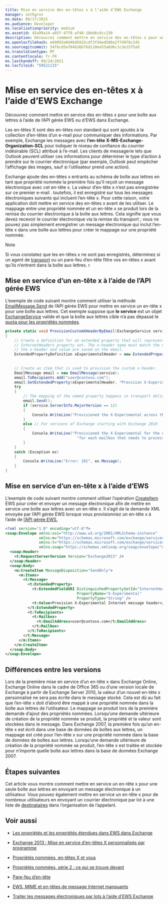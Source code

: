 ```yaml
---
title: Mise en service des en-têtes x à l’aide d’EWS Exchange
manager: sethgros
ms.date: 09/17/2015
ms.audience: Developer
ms.localizationpriority: medium
ms.assetid: 45a99a14-a85f-47f8-af48-18eb6c6cc230
description: Découvrez comment mettre en service des en-têtes x pour une boîte aux lettres à l’aide de l’API gérée EWS ou d’EWS dans Exchange.
ms.openlocfilehash: e60092e0d40d5815cdf3fd4ed588e2f74978c245
ms.sourcegitcommit: 54f6cd5a704b36b76d110ee53a6d6c1c3e15f5a9
ms.translationtype: MT
ms.contentlocale: fr-FR
ms.lasthandoff: 09/24/2021
ms.locfileid: "59521115"
---
```

# <a name="provision-x-headers-by-using-ews-in-exchange"></a>Mise en service des en-têtes x à l’aide d’EWS Exchange

Découvrez comment mettre en service des en-têtes x pour une boîte aux lettres à l’aide de l’API gérée EWS ou d’EWS dans Exchange.
  
Les en-têtes X sont des en-têtes non standard qui sont ajoutés à la collection d’en-têtes d’un e-mail pour communiquer des informations. Par exemple, Exchange les messages avec **l’en-tête X-MS-Exchange-Organization-SCL** pour indiquer le niveau de confiance du courrier indésirable (SCL) attribué à l’e-mail. Les clients de messagerie tels que Outlook peuvent utiliser ces informations pour déterminer le type d’action à prendre sur le courrier électronique (par exemple, Outlook peut empêcher l’affichage des images, sauf si l’utilisateur prend une action). 
  
Exchange ajoute des en-têtes x entrants au schéma de boîte aux lettres en tant que propriété nommée la première fois qu’il reçoit un message électronique avec cet en-tête x. La valeur d’en-tête x n’est pas enregistrée sur ce premier e-mail . toutefois, il est enregistré sur tous les messages électroniques suivants qui incluent l’en-tête x. Pour cette raison, votre application doit mettre en service des en-têtes x avant de les utiliser. Le mappage entre une propriété nommée et un en-tête x se produit lors de la remise du courrier électronique à la boîte aux lettres. Cela signifie que vous devez recevoir le courrier électronique via la remise du transport ; vous ne pouvez pas simplement enregistrer un message électronique qui inclut l’en-tête x dans une boîte aux lettres pour créer le mappage sur une propriété nommée.
  
> [!NOTE]
> Si vous constatez que les en-têtes x ne sont [](https://technet.microsoft.com/library/bb232136%28v=exchg.150%29.aspx) pas enregistrés, déterminez si un agent de [transport](https://code.msdn.microsoft.com/Exchange-2013-Build-an-32f62f5a) ou un pare-feu d’en-tête filtre vos en-têtes x avant qu’ils n’entrent dans la boîte aux lettres. r
  
## <a name="provision-an-x-header-by-using-the-ews-managed-api"></a>Mise en service d’un en-tête x à l’aide de l’API gérée EWS
<a name="bk_example1"> </a>

L’exemple de code suivant montre comment utiliser la méthode [EmailMessage.Send](https://msdn.microsoft.com/library/office/microsoft.exchange.webservices.data.emailmessage.send%28v=exchg.80%29.aspx) de l’API gérée EWS pour mettre en service un en-tête x pour une boîte aux lettres. Cet exemple suppose que **le service** est un objet [ExchangeService](https://msdn.microsoft.com/library/microsoft.exchange.webservices.data.exchangeservice%28v=exchg.80%29.aspx) valide et que la boîte aux lettres cible n’a pas dépassé le [quota pour les propriétés nommées](https://technet.microsoft.com/library/bb851492%28v=EXCHG.80%29.aspx).
  
```cs
private static void ProvisionCustomXHeaderByEmail(ExchangeService service)
{
    // Create a definition for an extended property that will represent a custom x-header. X-headers must be created in the
    // InternetHeaders property set. The x-header name must match the name of the x-header sent in the subsequent emails so
    // the x-header and value are saved on the email.
    ExtendedPropertyDefinition xExperimentalHeader = new ExtendedPropertyDefinition(DefaultExtendedPropertySet.InternetHeaders,
                                                                                            "X-Experimental",
                                                                                            MapiPropertyType.String);
    // Create an item that is used to provision the custom x-header.
    EmailMessage email = new EmailMessage(service);
    email.ToRecipients.Add("user@contoso.com");
    email.SetExtendedProperty(xExperimentalHeader, "Provision X-Experimental Internet message header");
    try
    {
        // The mapping of the named property happens in transport delivery.
        email.Send();
        if (service.ServerInfo.MajorVersion == 12)
        {
            Console.WriteLine("Provisioned the X-Experimental across the mailbox database that hosts the user's mailbox.");
        }
        else // For versions of Exchange starting with Exchange 2010
        {
            Console.WriteLine("Provisioned the X-Experimental for the user's mailbox. You will need to run this " +
                                "for each mailbox that needs to process this x-header.");
        }
    }
    catch (Exception ex)
    {
        Console.WriteLine("Error: {0}", ex.Message);
    }
}
```

## <a name="provision-an-x-header-by-using-ews"></a>Mise en service d’un en-tête x à l’aide d’EWS
<a name="bk_example1"> </a>

L’exemple de code suivant montre comment utiliser l’opération [CreateItem](https://msdn.microsoft.com/library/78a52120-f1d0-4ed7-8748-436e554f75b6%28Office.15%29.aspx) EWS pour créer et envoyer un message électronique afin de mettre en service une boîte aux lettres avec un en-tête x. Il s’agit de la demande XML envoyée par l’API gérée EWS lorsque vous provisionniez un en-tête x à l’aide de [l’API gérée EWS.](#bk_example1)
  
```XML
<?xml version="1.0" encoding="utf-8"?>
<soap:Envelope xmlns:xsi="http://www.w3.org/2001/XMLSchema-instance"
               xmlns:m="https://schemas.microsoft.com/exchange/services/2006/messages"
               xmlns:t="https://schemas.microsoft.com/exchange/services/2006/types"
               xmlns:soap="https://schemas.xmlsoap.org/soap/envelope/">
  <soap:Header>
    <t:RequestServerVersion Version="Exchange2013" />
  </soap:Header>
  <soap:Body>
    <m:CreateItem MessageDisposition="SendOnly">
      <m:Items>
        <t:Message>
          <t:ExtendedProperty>
            <t:ExtendedFieldURI DistinguishedPropertySetId="InternetHeaders"
                                PropertyName="X-Experimental"
                                PropertyType="String" />
            <t:Value>Provision X-Experimental Internet message header</t:Value>
          </t:ExtendedProperty>
          <t:ToRecipients>
            <t:Mailbox>
              <t:EmailAddress>user@contoso.com</t:EmailAddress>
            </t:Mailbox>
          </t:ToRecipients>
        </t:Message>
      </m:Items>
    </m:CreateItem>
  </soap:Body>
</soap:Envelope>

```

## <a name="version-differences"></a>Différences entre les versions
<a name="bk_example1"> </a>

Lors de la première mise en service d’un en-tête x dans Exchange Online, Exchange Online dans le cadre de Office 365 ou d’une version locale de Exchange à partir de Exchange Server 2010, la valeur d’un nouvel en-tête x personnalisé ne sera pas écrite dans le message stocké. Cela est dû au fait que l’en-tête x doit d’abord être mappé à une propriété nommée dans la boîte aux lettres de l’utilisateur. Le mappage se produit lors de la première demande d’ajout des propriétés nommées. Lorsqu’une demande ultérieure de création de la propriété nommée se produit, la propriété et la valeur sont stockées dans le message. Dans Exchange 2007, la première fois qu’un en-tête x est écrit dans une base de données de boîtes aux lettres, un mappage est créé pour l’en-tête x sur une propriété nommée dans la base de données de boîtes aux lettres. Lorsqu’une demande ultérieure de création de la propriété nommée se produit, l’en-tête x est traitée et stockée pour n’importe quelle boîte aux lettres dans la base de données Exchange 2007.
  
## <a name="next-steps"></a>Étapes suivantes
<a name="bk_example1"> </a>

Cet article vous montre comment mettre en service un en-tête x pour une seule boîte aux lettres en envoyant un message électronique à un utilisateur. Vous pouvez également mettre en service un en-tête x pour de nombreux utilisateurs en envoyant un courrier électronique par lot à une liste de [destinataires](how-to-process-email-messages-in-batches-by-using-ews-in-exchange.md) dans l’organisation de l’appelant. 
  
## <a name="see-also"></a>Voir aussi


- [Les propriétés et les propriétés étendues dans EWS dans Exchange](properties-and-extended-properties-in-ews-in-exchange.md)
    
- [Exchange 2013 : Mise en service d’en-têtes X personnalisés par programme](https://code.msdn.microsoft.com/exchange/Exchange-2013-Provision-d4ef5719)
    
- [Propriétés nommées, en-têtes X et vous](https://blogs.technet.com/b/exchange/archive/2009/04/06/3407221.aspx)
    
- [Propriétés nommées, série 2 : ce qui se trouve devant](https://blogs.technet.com/b/exchange/archive/2009/06/12/3407672.aspx)
    
- [Pare-feu d’en-tête](https://technet.microsoft.com/library/bb232136%28v=exchg.150%29.aspx)
    
- [EWS, MIME et en-têtes de message Internet manquants](https://msdn.microsoft.com/library/office/hh545614%28v=exchg.140%29.aspx)
    
- [Traiter les messages électroniques par lots à l’aide d’EWS Exchange](how-to-process-email-messages-in-batches-by-using-ews-in-exchange.md)
    

